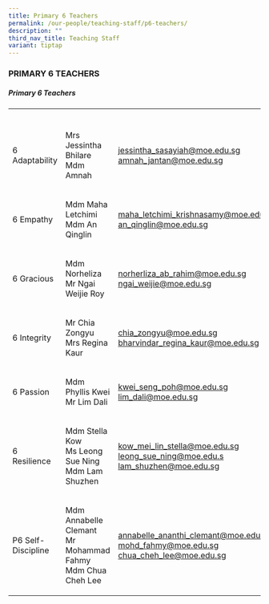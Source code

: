 ```yaml
---
title: Primary 6 Teachers
permalink: /our-people/teaching-staff/p6-teachers/
description: ""
third_nav_title: Teaching Staff
variant: tiptap
---
```

<h3>PRIMARY 6 TEACHERS</h3>
<h5>Primary 6 Teachers</h5>
<table style="minWidth: 75px">
<colgroup>
<col>
<col>
<col>
</colgroup>
<tbody>
<tr>
<th rowspan="1" colspan="1">
<p></p>
</th>
<th rowspan="1" colspan="1">
<p></p>
</th>
<th rowspan="1" colspan="1">
<p></p>
</th>
</tr>
<tr>
<td rowspan="1" colspan="1">
<p>6 Adaptability</p>
</td>
<td rowspan="1" colspan="1">
<p>Mrs Jessintha Bhilare
<br>Mdm Amnah</p>
</td>
<td rowspan="1" colspan="1">
<p><a href="mailto:jessintha_sasayiah@moe.edu.sg" rel="noopener noreferrer nofollow" target="_blank">jessintha_sasayiah@moe.edu.sg</a> 
<br><a href="mailto:amnah_jantan@moe.edu.sg" rel="noopener noreferrer nofollow" target="_blank">amnah_jantan@moe.edu.sg</a>
</p>
</td>
</tr>
<tr>
<td rowspan="1" colspan="1">
<p>6 Empathy</p>
</td>
<td rowspan="1" colspan="1">
<p>Mdm Maha Letchimi
<br>Mdm An Qinglin</p>
</td>
<td rowspan="1" colspan="1">
<p><a href="mailto:maha_letchimi_krishnasamy@moe.edu.sg" rel="noopener noreferrer nofollow" target="_blank">maha_letchimi_krishnasamy@moe.edu.sg</a> 
<br><a href="mailto:an_qinglin@moe.edu.sg" rel="noopener noreferrer nofollow" target="_blank">an_qinglin@moe.edu.sg</a> 
<br>
</p>
</td>
</tr>
<tr>
<td rowspan="1" colspan="1">
<p>6 Gracious</p>
</td>
<td rowspan="1" colspan="1">
<p>Mdm Norheliza
<br>Mr Ngai Weijie Roy
<br>
</p>
</td>
<td rowspan="1" colspan="1">
<p><a href="mailto:norherliza_ab_rahim@moe.edu.sg" rel="noopener noreferrer nofollow" target="_blank">norherliza_ab_rahim@moe.edu.sg</a> 
<br><a href="mailto:ngai_weijie@moe.edu.sg" rel="noopener noreferrer nofollow" target="_blank">ngai_weijie@moe.edu.sg</a> 
<br>
</p>
</td>
</tr>
<tr>
<td rowspan="1" colspan="1">
<p>6 Integrity</p>
</td>
<td rowspan="1" colspan="1">
<p>Mr Chia Zongyu
<br>Mrs Regina Kaur
<br>
</p>
</td>
<td rowspan="1" colspan="1">
<p><a href="mailto:chia_zongyu@moe.edu.sg" rel="noopener noreferrer nofollow" target="_blank">chia_zongyu@moe.edu.sg</a> 
<br><a href="mailto:bharvindar_regina_kaur@moe.edu.sg" rel="noopener noreferrer nofollow" target="_blank">bharvindar_regina_kaur@moe.edu.sg</a> 
<br>
</p>
</td>
</tr>
<tr>
<td rowspan="1" colspan="1">
<p>6 Passion</p>
</td>
<td rowspan="1" colspan="1">
<p>Mdm Phyllis Kwei
<br>Mr Lim Dali</p>
</td>
<td rowspan="1" colspan="1">
<p><a href="mailto:kwei_seng_poh@moe.edu.sg" rel="noopener noreferrer nofollow" target="_blank">kwei_seng_poh@moe.edu.sg</a> 
<br><a href="mailto:lim_dali@moe.edu.sg" rel="noopener noreferrer nofollow" target="_blank">lim_dali@moe.edu.sg</a>
</p>
</td>
</tr>
<tr>
<td rowspan="1" colspan="1">
<p>6 Resilience</p>
</td>
<td rowspan="1" colspan="1">
<p>Mdm Stella Kow
<br>Ms Leong Sue Ning
<br>Mdm Lam Shuzhen</p>
</td>
<td rowspan="1" colspan="1">
<p><a href="mailto:kow_mei_lin_stella@schools.gov.sg" rel="noopener noreferrer nofollow" target="_blank">kow_mei_lin_stella@moe.edu.sg</a>
<br><a href="mailto:leong_sue_ning@moe.edu.sg" rel="noopener noreferrer nofollow" target="_blank">leong_sue_ning@moe.edu.s</a>
<br><a href="mailto:lam_shuzhen@moe.edu.sg" rel="noopener noreferrer nofollow" target="_blank">lam_shuzhen@moe.edu.sg</a> 
<br>
</p>
</td>
</tr>
<tr>
<td rowspan="1" colspan="1">
<p>P6 Self-Discipline</p>
</td>
<td rowspan="1" colspan="1">
<p>Mdm Annabelle Clemant
<br>Mr Mohammad Fahmy
<br>Mdm Chua Cheh Lee</p>
</td>
<td rowspan="1" colspan="1">
<p><a href="mailto:annabelle_ananthi_clemant@moe.edu.sg" rel="noopener noreferrer nofollow" target="_blank">annabelle_ananthi_clemant@moe.edu.sg</a> 
<br><a href="mailto:mohd_fahmy@moe.edu.sg" rel="noopener noreferrer nofollow" target="_blank">mohd_fahmy@moe.edu.sg</a> 
<br><a href="mailto:chua_cheh_lee@moe.edu.sg" rel="noopener noreferrer nofollow" target="_blank">chua_cheh_lee@moe.edu.sg</a> 
<br>
</p>
</td>
</tr>
</tbody>
</table>
<p></p>